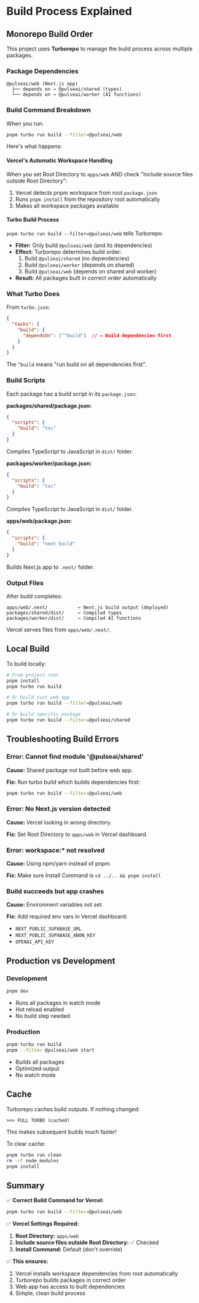# Build Process Explained

## Monorepo Build Order

This project uses **Turborepo** to manage the build process across multiple packages.

### Package Dependencies

```
@pulseai/web (Next.js app)
  ├── depends on → @pulseai/shared (types)
  └── depends on → @pulseai/worker (AI functions)
```

### Build Command Breakdown

When you run:
```bash
pnpm turbo run build --filter=@pulseai/web
```

Here's what happens:

#### Vercel's Automatic Workspace Handling

When you set Root Directory to `apps/web` AND check "Include source files outside Root Directory":
1. Vercel detects pnpm workspace from root `package.json`
2. Runs `pnpm install` from the repository root automatically
3. Makes all workspace packages available

#### Turbo Build Process

`pnpm turbo run build --filter=@pulseai/web` tells Turborepo:
- **Filter:** Only build `@pulseai/web` (and its dependencies)
- **Effect:** Turborepo determines build order:
  1. Build `@pulseai/shared` (no dependencies)
  2. Build `@pulseai/worker` (depends on shared)
  3. Build `@pulseai/web` (depends on shared and worker)
- **Result:** All packages built in correct order automatically

### What Turbo Does

From `turbo.json`:
```json
{
  "tasks": {
    "build": {
      "dependsOn": ["^build"]  // ← Build dependencies first
    }
  }
}
```

The `^build` means "run build on all dependencies first".

### Build Scripts

Each package has a build script in its `package.json`:

**packages/shared/package.json:**
```json
{
  "scripts": {
    "build": "tsc"
  }
}
```
Compiles TypeScript to JavaScript in `dist/` folder.

**packages/worker/package.json:**
```json
{
  "scripts": {
    "build": "tsc"
  }
}
```
Compiles TypeScript to JavaScript in `dist/` folder.

**apps/web/package.json:**
```json
{
  "scripts": {
    "build": "next build"
  }
}
```
Builds Next.js app to `.next/` folder.

### Output Files

After build completes:
```
apps/web/.next/           ← Next.js build output (deployed)
packages/shared/dist/     ← Compiled types
packages/worker/dist/     ← Compiled AI functions
```

Vercel serves files from `apps/web/.next/`.

## Local Build

To build locally:

```bash
# From project root
pnpm install
pnpm turbo run build

# Or build just web app
pnpm turbo run build --filter=@pulseai/web

# Or build specific package
pnpm turbo run build --filter=@pulseai/shared
```

## Troubleshooting Build Errors

### Error: Cannot find module '@pulseai/shared'

**Cause:** Shared package not built before web app.

**Fix:** Run turbo build which builds dependencies first:
```bash
pnpm turbo run build --filter=@pulseai/web
```

### Error: No Next.js version detected

**Cause:** Vercel looking in wrong directory.

**Fix:** Set Root Directory to `apps/web` in Vercel dashboard.

### Error: workspace:* not resolved

**Cause:** Using npm/yarn instead of pnpm.

**Fix:** Make sure Install Command is `cd ../.. && pnpm install`

### Build succeeds but app crashes

**Cause:** Environment variables not set.

**Fix:** Add required env vars in Vercel dashboard:
- `NEXT_PUBLIC_SUPABASE_URL`
- `NEXT_PUBLIC_SUPABASE_ANON_KEY`
- `OPENAI_API_KEY`

## Production vs Development

### Development
```bash
pnpm dev
```
- Runs all packages in watch mode
- Hot reload enabled
- No build step needed

### Production
```bash
pnpm turbo run build
pnpm --filter @pulseai/web start
```
- Builds all packages
- Optimized output
- No watch mode

## Cache

Turborepo caches build outputs. If nothing changed:
```
>>> FULL TURBO (cached)
```

This makes subsequent builds much faster!

To clear cache:
```bash
pnpm turbo run clean
rm -rf node_modules
pnpm install
```

## Summary

✅ **Correct Build Command for Vercel:**
```bash
pnpm turbo run build --filter=@pulseai/web
```

✅ **Vercel Settings Required:**
1. **Root Directory:** `apps/web`
2. **Include source files outside Root Directory:** ✅ Checked
3. **Install Command:** Default (don't override)

✅ **This ensures:**
1. Vercel installs workspace dependencies from root automatically
2. Turborepo builds packages in correct order
3. Web app has access to built dependencies
4. Simple, clean build process

